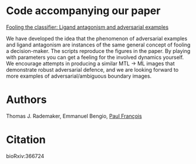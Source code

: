 # Code accompanying our paper 
[Fooling the classifier: Ligand antagonism and adversarial examples](https://www.biorxiv.org/content/early/2018/07/11/366724)

We have developed the idea that the phenomenon of adversarial examples and ligand antagonism are instances of the same general concept of fooling a decision-maker. The scripts reproduce the figures in the paper. By playing with parameters you can get a feeling for the involved dynamics yourself. We encourage attempts in producing a similar MTL -> ML images that demonstrate robust adversarial defence, and we are looking forward to more examples of adversarial/ambiguous boundary images.

# Authors
Thomas J. Rademaker, Emmanuel Bengio, [Paul François](http://www.mcgill.ca/francois-group)

# Citation
bioRxiv:366724
